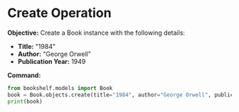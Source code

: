 # Create Operation

**Objective:** Create a Book instance with the following details:  
- **Title:** "1984"  
- **Author:** "George Orwell"  
- **Publication Year:** 1949

**Command:**
```python
from bookshelf.models import Book
book = Book.objects.create(title="1984", author="George Orwell", publication_year=1949)
print(book)
